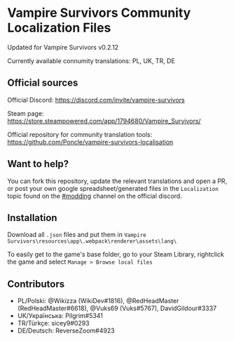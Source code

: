 # Vampire Survivors Community Localization Files

Updated for Vampire Survivors v0.2.12

Currently available connumity translations: PL, UK, TR, DE

## Official sources

Official Discord: https://discord.com/invite/vampire-survivors

Steam page: https://store.steampowered.com/app/1794680/Vampire_Survivors/

Official repository for community translation tools: https://github.com/Poncle/vampire-survivors-localisation

## Want to help?

You can fork this repository, update the relevant translations and open a PR, or post your own google spreadsheet/generated files in the `Localization` topic found on the [#modding](https://discord.com/channels/904353235006017556/937659884470693908) channel on the official discord.

## Installation

Download all `.json` files and put them in `Vampire Survivors\resources\app\.webpack\renderer\assets\lang\`

To easily get to the game's base folder, go to your Steam Library, rightclick the game and select `Manage > Browse local files`

## Contributors
* PL/Polski: @Wikizza (WikiDev#1816), @RedHeadMaster (RedHeadMaster#6618), @Vuks69 (Vuks#5767), DavidGildour#3337
* UK/Українська: Pilgrim#5341
* TR/Türkçe: sicey9#0293
* DE/Deutsch: ReverseZoom#4923
